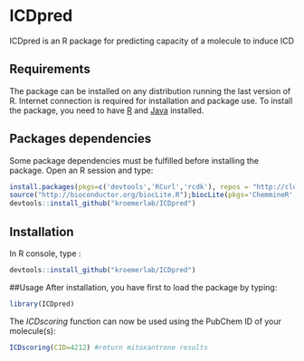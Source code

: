# ICDpred
ICDpred is an R package for predicting capacity of a molecule to induce ICD

## Requirements
The package can be installed on any distribution running the last version of R. Internet connection is required for installation and package use.
To install the package, you need to have [R](https://cran.r-project.org/) and [Java](https://www.java.com/fr/) installed.

## Packages dependencies
Some package dependencies must be fulfilled before installing the package. Open an R session and type:
```R
install.packages(pkgs=c('devtools','RCurl','rcdk'), repos = "http://cloud.r-project.org")
source("http://bioconductor.org/biocLite.R");biocLite(pkgs='ChemmineR', ask=F)
devtools::install_github("kroemerlab/ICDpred")
```

## Installation
In R console, type :
```R
devtools::install_github("kroemerlab/ICDpred")
```

##Usage
After installation, you have first to load the package by typing:
 ```R
library(ICDpred)
```
The *ICDscoring* function can now be used using the PubChem ID of your molecule(s):
 ```R
ICDscoring(CID=4212) #return mitoxantrone results
```